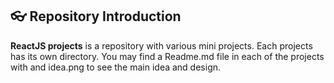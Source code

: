 ## :eyeglasses: Repository Introduction
**ReactJS projects** is a repository with various mini projects. Each projects has its own directory. You may find a Readme.md file in each of the projects with and idea.png to see the main idea and design.


